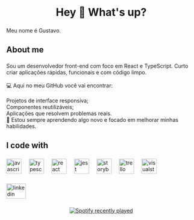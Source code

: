 <h1 align="center">Hey 👋 What's up?</h1>

###

<p align="left">Meu nome é Gustavo.</p>

###

<h2 align="left">About me</h2>

###

<p align="left">Sou um desenvolvedor front-end com foco em React e TypeScript. Curto criar aplicações rápidas, funcionais e com código limpo.<br><br>💻 Aqui no meu GitHub você vai encontrar:<br><br>Projetos de interface responsiva;<br>Componentes reutilizáveis;<br>Aplicações que resolvem problemas reais.<br>🎯 Estou sempre aprendendo algo novo e focado em melhorar minhas habilidades.</p>

###

<h2 align="left">I code with</h2>

###

<div align="left">
  <img src="https://cdn.jsdelivr.net/gh/devicons/devicon/icons/javascript/javascript-original.svg" height="40" alt="javascript logo"  />
  <img width="12" />
  <img src="https://cdn.jsdelivr.net/gh/devicons/devicon/icons/typescript/typescript-original.svg" height="40" alt="typescript logo"  />
  <img width="12" />
  <img src="https://cdn.jsdelivr.net/gh/devicons/devicon/icons/react/react-original.svg" height="40" alt="react logo"  />
  <img width="12" />
  <img src="https://cdn.jsdelivr.net/gh/devicons/devicon/icons/jest/jest-plain.svg" height="40" alt="jest logo"  />
  <img width="12" />
  <img src="https://cdn.jsdelivr.net/gh/devicons/devicon/icons/storybook/storybook-original.svg" height="40" alt="storybook logo"  />
  <img width="12" />
  <img src="https://cdn.jsdelivr.net/gh/devicons/devicon/icons/trello/trello-plain.svg" height="40" alt="trello logo"  />
  <img width="12" />
  <img src="https://cdn.jsdelivr.net/gh/devicons/devicon/icons/visualstudio/visualstudio-plain.svg" height="40" alt="visualstudio logo"  />
</div>

###

<div align="left">
  <img src="https://raw.githubusercontent.com/maurodesouza/profile-readme-generator/master/src/assets/icons/social/linkedin/default.svg" width="52" height="40" alt="linkedin logo"  />
</div>

###

<div align="center">
  <a href="https://open.spotify.com/user/gustavodalostoo">
    <img src="https://spotify-recently-played-readme.vercel.app/api?user=gustavodalostoo&count=1" alt="Spotify recently played"  />
  </a>
</div>

###
